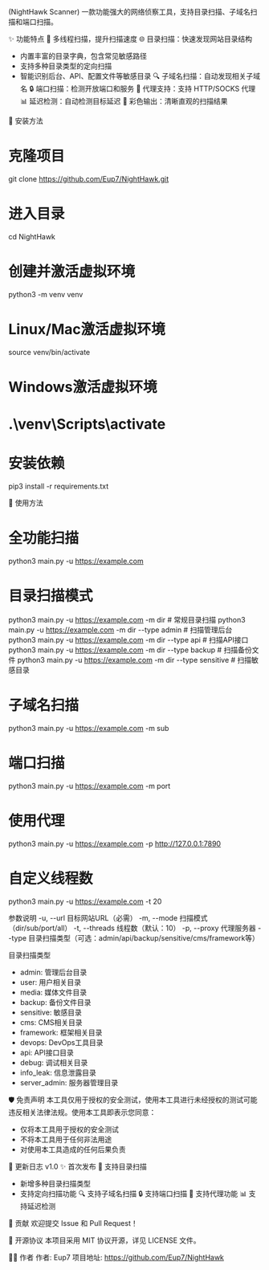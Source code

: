  (NightHawk Scanner)
一款功能强大的网络侦察工具，支持目录扫描、子域名扫描和端口扫描。

✨ 功能特点
🚀 多线程扫描，提升扫描速度
🌐 目录扫描：快速发现网站目录结构
  - 内置丰富的目录字典，包含常见敏感路径
  - 支持多种目录类型的定向扫描
  - 智能识别后台、API、配置文件等敏感目录
🔍 子域名扫描：自动发现相关子域名
🔒 端口扫描：检测开放端口和服务
🔑 代理支持：支持 HTTP/SOCKS 代理
📊 延迟检测：自动检测目标延迟
🎨 彩色输出：清晰直观的扫描结果

🚀 安装方法

# 克隆项目
git clone https://github.com/Eup7/NightHawk.git

# 进入目录
cd NightHawk

# 创建并激活虚拟环境
python3 -m venv venv

# Linux/Mac激活虚拟环境
source venv/bin/activate

# Windows激活虚拟环境
# .\venv\Scripts\activate

# 安装依赖
pip3 install -r requirements.txt

📖 使用方法

# 全功能扫描
python3 main.py -u https://example.com

# 目录扫描模式
python3 main.py -u https://example.com -m dir   # 常规目录扫描
python3 main.py -u https://example.com -m dir --type admin  # 扫描管理后台
python3 main.py -u https://example.com -m dir --type api    # 扫描API接口
python3 main.py -u https://example.com -m dir --type backup # 扫描备份文件
python3 main.py -u https://example.com -m dir --type sensitive # 扫描敏感目录

# 子域名扫描
python3 main.py -u https://example.com -m sub

# 端口扫描
python3 main.py -u https://example.com -m port

# 使用代理
python3 main.py -u https://example.com -p http://127.0.0.1:7890

# 自定义线程数
python3 main.py -u https://example.com -t 20

参数说明
-u, --url      目标网站URL（必需）
-m, --mode     扫描模式（dir/sub/port/all）
-t, --threads  线程数（默认：10）
-p, --proxy    代理服务器
--type         目录扫描类型（可选：admin/api/backup/sensitive/cms/framework等）

目录扫描类型
- admin: 管理后台目录
- user: 用户相关目录
- media: 媒体文件目录
- backup: 备份文件目录
- sensitive: 敏感目录
- cms: CMS相关目录
- framework: 框架相关目录
- devops: DevOps工具目录
- api: API接口目录
- debug: 调试相关目录
- info_leak: 信息泄露目录
- server_admin: 服务器管理目录

🛡️ 免责声明
本工具仅用于授权的安全测试，使用本工具进行未经授权的测试可能违反相关法律法规。使用本工具即表示您同意：
- 仅将本工具用于授权的安全测试
- 不将本工具用于任何非法用途
- 对使用本工具造成的任何后果负责

📝 更新日志
v1.0
✨ 首次发布
🚀 支持目录扫描
  - 新增多种目录扫描类型
  - 支持定向扫描功能
🔍 支持子域名扫描
🔒 支持端口扫描
🔑 支持代理功能
📊 支持延迟检测

🤝 贡献
欢迎提交 Issue 和 Pull Request！

📜 开源协议
本项目采用 MIT 协议开源，详见 LICENSE 文件。

👨‍💻 作者
作者: Eup7
项目地址: https://github.com/Eup7/NightHawk

